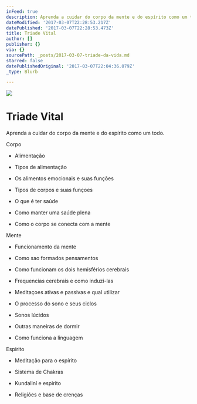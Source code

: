 ```yaml
---
inFeed: true
description: Aprenda a cuidar do corpo da mente e do espírito como um todo.
dateModified: '2017-03-07T22:28:53.217Z'
datePublished: '2017-03-07T22:28:53.473Z'
title: Triade Vital
author: []
publisher: {}
via: {}
sourcePath: _posts/2017-03-07-triade-da-vida.md
starred: false
datePublishedOriginal: '2017-03-07T22:04:36.079Z'
_type: Blurb

---
```

![](https://the-grid-user-content.s3-us-west-2.amazonaws.com/99bfc048-6dbd-4795-b0da-59d789f4b16c.jpg)

# Triade Vital

Aprenda a cuidar do corpo da mente e do espírito como um todo.

Corpo

- Alimentação

- Tipos de alimentação

- Os alimentos emocionais e suas funções

- Tipos de corpos e suas funçoes

- O que é ter saúde

- Como manter uma saúde plena

- Como o corpo se conecta com a mente

Mente

- Funcionamento da mente

- Como sao formados pensamentos

- Como funcionam os dois hemisférios cerebrais

- Frequencias cerebrais e como induzi-las

- Meditaçoes ativas e passivas e qual utilizar

- O processo do sono e seus ciclos

- Sonos lúcidos

- Outras maneiras de dormir

- Como funciona a linguagem

Espirito

- Meditação para o espírito

- Sistema de Chakras

- Kundaliní e espirito

- Religiões e base de crenças